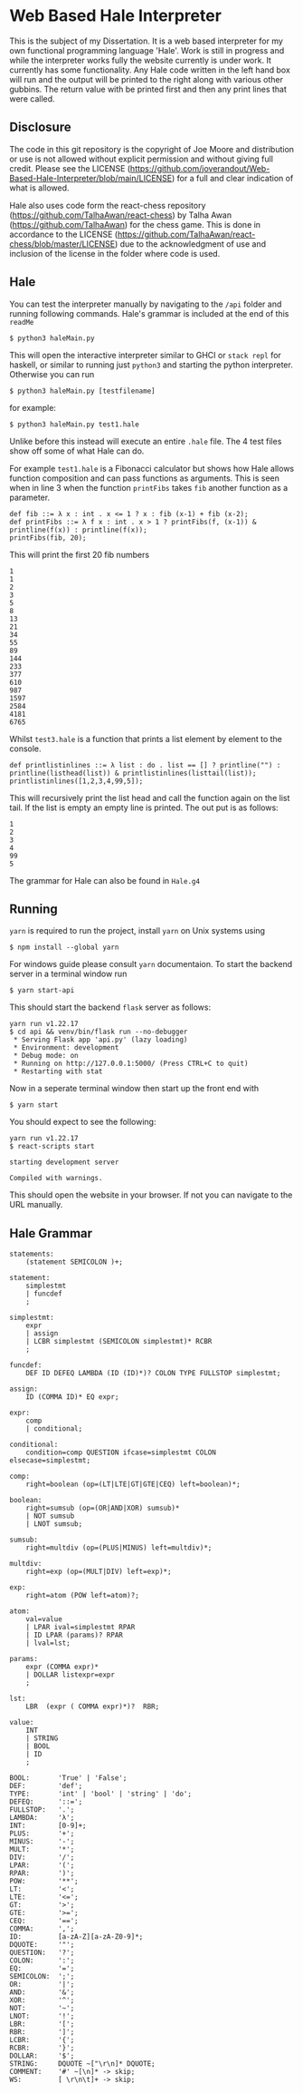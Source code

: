 # Web Based Hale Interpreter
This is the subject of my Dissertation. It is a web based interpreter for my own functional programming language 'Hale'. Work is still in progress and while the interpreter works fully the website currently is under work. It currently has some functionality. Any Hale code written in the left hand box will run and the output will be printed to the right along with various other gubbins. The return value with be printed first and then any print lines that were called.

## Disclosure

The code in this git repository is the copyright of Joe Moore and distribution or use is not allowed without explicit permission and without giving full credit. Please see the LICENSE (https://github.com/joverandout/Web-Based-Hale-Interpreter/blob/main/LICENSE) for a full and clear indication of what is allowed.

Hale also uses code form the react-chess repository (https://github.com/TalhaAwan/react-chess) by Talha Awan (https://github.com/TalhaAwan) for the chess game. This is done in accordance to the LICENSE (https://github.com/TalhaAwan/react-chess/blob/master/LICENSE) due to the acknowledgment of use and inclusion of the license in the folder where code is used.

## Hale

You can test the interpreter manually by navigating to the `/api` folder and running following commands. Hale's grammar is included at the end of this `readMe`

```
$ python3 haleMain.py 
```
This will open the interactive interpreter similar to GHCI or `stack repl` for haskell, or similar to running just `python3` and starting the python interpreter.
Otherwise you can run
```
$ python3 haleMain.py [testfilename]
```
for example:
```
$ python3 haleMain.py test1.hale
```
Unlike before this instead will execute an entire `.hale` file. The 4 test files show off some of what Hale can do.

For example `test1.hale` is a Fibonacci calculator but shows how Hale allows function composition and can pass functions as arguments. This is seen when in line 3 when the function `printFibs` takes `fib` another function as a parameter.
```
def fib ::= λ x : int . x <= 1 ? x : fib (x-1) + fib (x-2);
def printFibs ::= λ f x : int . x > 1 ? printFibs(f, (x-1)) & printline(f(x)) : printline(f(x));
printFibs(fib, 20);
```
This will print the first 20 fib numbers
```
1
1
2
3
5
8
13
21
34
55
89
144
233
377
610
987
1597
2584
4181
6765
```
Whilst `test3.hale` is a function that prints a list element by element to the console.
```
def printlistinlines ::= λ list : do . list == [] ? printline("") : printline(listhead(list)) & printlistinlines(listtail(list));
printlistinlines([1,2,3,4,99,5]);
```
This will recursively print the list head and call the function again on the list tail. If the list is empty an empty line is printed. The out put is as follows:
```
1
2
3
4
99
5
```
The grammar for Hale can also be found in `Hale.g4`

## Running
`yarn` is required to run the project, install `yarn` on Unix systems using
```
$ npm install --global yarn
```
For windows guide please consult `yarn` documentaion. To start the backend server in a terminal window run
```
$ yarn start-api
```
This should start the backend `flask` server as follows:
```
yarn run v1.22.17
$ cd api && venv/bin/flask run --no-debugger
 * Serving Flask app 'api.py' (lazy loading)
 * Environment: development
 * Debug mode: on
 * Running on http://127.0.0.1:5000/ (Press CTRL+C to quit)
 * Restarting with stat
```
Now in a seperate terminal window then start up the front end with
```
$ yarn start
```
You should expect to see the following:
```
yarn run v1.22.17
$ react-scripts start

starting development server

Compiled with warnings.
```
This should open the website in your browser. If not you can navigate to the URL manually. 

## Hale Grammar

```
statements:
    (statement SEMICOLON )+;

statement:
    simplestmt
    | funcdef
    ;

simplestmt:
    expr
    | assign
    | LCBR simplestmt (SEMICOLON simplestmt)* RCBR
    ;

funcdef:
    DEF ID DEFEQ LAMBDA (ID (ID)*)? COLON TYPE FULLSTOP simplestmt;

assign:
    ID (COMMA ID)* EQ expr;

expr:
    comp 
    | conditional;

conditional:
    condition=comp QUESTION ifcase=simplestmt COLON elsecase=simplestmt;

comp:
    right=boolean (op=(LT|LTE|GT|GTE|CEQ) left=boolean)*;

boolean:
    right=sumsub (op=(OR|AND|XOR) sumsub)*
    | NOT sumsub
    | LNOT sumsub;

sumsub:
    right=multdiv (op=(PLUS|MINUS) left=multdiv)*;

multdiv:
    right=exp (op=(MULT|DIV) left=exp)*;

exp:
    right=atom (POW left=atom)?;

atom:
    val=value
    | LPAR ival=simplestmt RPAR
    | ID LPAR (params)? RPAR
    | lval=lst;

params:
    expr (COMMA expr)*
    | DOLLAR listexpr=expr
    ;

lst:
    LBR  (expr ( COMMA expr)*)?  RBR;

value:
    INT
    | STRING
    | BOOL
    | ID
    ;

BOOL:       'True' | 'False';
DEF:        'def';
TYPE:       'int' | 'bool' | 'string' | 'do';
DEFEQ:      '::=';
FULLSTOP:   '.';
LAMBDA:     'λ';
INT:        [0-9]+;
PLUS:       '+';
MINUS:      '-';
MULT:       '*';
DIV:        '/';
LPAR:       '(';
RPAR:       ')';
POW:        '**';
LT:         '<';
LTE:        '<=';
GT:         '>';
GTE:        '>=';
CEQ:        '==';
COMMA:      ',';
ID:         [a-zA-Z][a-zA-Z0-9]*;
DQUOTE:     '"';
QUESTION:   '?';
COLON:      ':';
EQ:         '=';
SEMICOLON:  ';';
OR:         '|';
AND:        '&';
XOR:        '^';
NOT:        '~';
LNOT:       '!';
LBR:        '[';
RBR:        ']';
LCBR:       '{';
RCBR:       '}';
DOLLAR:     '$';
STRING:     DQUOTE ~["\r\n]* DQUOTE;
COMMENT:    '#' ~[\n]* -> skip;
WS:         [ \r\n\t]+ -> skip;
```
